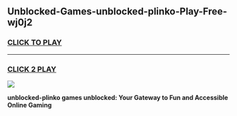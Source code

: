 
## Unblocked-Games-unblocked-plinko-Play-Free-wj0j2
<h3>
<a href="https://premium76.site?title=unblocked-plinko&ref=18A1">CLICK TO PLAY</a></h3>
<hr>

<h3>
<a href="https://premium76.site?title=unblocked-plinko&ref=18A1">CLICK 2 PLAY</a>
  
</h3>

<a href="https://premium76.site?title=unblocked-plinko&ref=18A1"><img src="https://clearcache.store/games.png"></a>


**unblocked-plinko games unblocked: Your Gateway to Fun and Accessible Online Gaming**

